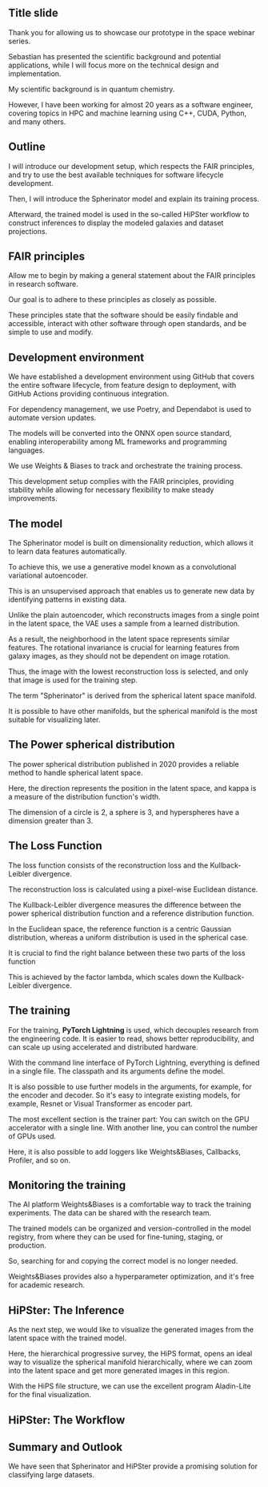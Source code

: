 ## Title slide

Thank you for allowing us to showcase our prototype in the space webinar series.

Sebastian has presented the scientific background and potential applications, while I will focus more on the technical design and implementation.

My scientific background is in quantum chemistry.

However, I have been working for almost 20 years as a software engineer, covering topics in HPC and machine learning using C++, CUDA, Python, and many others.


## Outline
I will introduce our development setup, which respects the FAIR principles, and try to use the best available techniques for software lifecycle development.

Then, I will introduce the Spherinator model and explain its training process.

Afterward, the trained model is used in the so-called HiPSter workflow to construct inferences to display the modeled galaxies and dataset projections.


## FAIR principles

Allow me to begin by making a general statement about the FAIR principles in research software.

Our goal is to adhere to these principles as closely as possible.

These principles state that the software should be easily findable and accessible, interact with other software through open standards, and be simple to use and modify.


## Development environment

We have established a development environment using GitHub that covers the entire software lifecycle, from feature design to deployment, with GitHub Actions providing continuous integration.

For dependency management, we use Poetry, and Dependabot is used to automate version updates.

The models will be converted into the ONNX open source standard, enabling interoperability among ML frameworks and programming languages.

We use Weights & Biases to track and orchestrate the training process.

This development setup complies with the FAIR principles, providing stability while allowing for necessary flexibility to make steady improvements.


## The model

The Spherinator model is built on dimensionality reduction, which allows it to learn data features automatically.

To achieve this, we use a generative model known as a convolutional variational autoencoder.

This is an unsupervised approach that enables us to generate new data by identifying patterns in existing data.

Unlike the plain autoencoder, which reconstructs images from a single point in the latent space, the VAE uses a sample from a learned distribution.

As a result, the neighborhood in the latent space represents similar features.
The rotational invariance is crucial for learning features from galaxy images, as they should not be dependent on image rotation.

Thus, the image with the lowest reconstruction loss is selected, and only that image is used for the training step.

The term "Spherinator" is derived from the spherical latent space manifold.

It is possible to have other manifolds, but the spherical manifold is the most suitable for visualizing later.


## The Power spherical distribution

The power spherical distribution published in 2020 provides a reliable method to handle spherical latent space.

Here, the direction represents the position in the latent space, and kappa is a measure of the distribution function's width.

The dimension of a circle is 2, a sphere is 3, and hyperspheres have a dimension greater than 3.


## The Loss Function

The loss function consists of the reconstruction loss and the Kullback-Leibler divergence.

The reconstruction loss is calculated using a pixel-wise Euclidean distance.

The Kullback-Leibler divergence measures the difference between the power spherical distribution function and a reference distribution function.

In the Euclidean space, the reference function is a centric Gaussian distribution, whereas a uniform distribution is used in the spherical case.

It is crucial to find the right balance between these two parts of the loss function

This is achieved by the factor lambda, which scales down the Kullback-Leibler divergence.


## The training

For the training, **PyTorch Lightning** is used, which decouples research from the engineering code. It is easier to read, shows better reproducibility, and can scale up using accelerated and distributed hardware.

With the command line interface of PyTorch Lightning, everything is defined in a single file. The classpath and its arguments define the model.

It is also possible to use further models in the arguments, for example, for the encoder and decoder. So it's easy to integrate existing models, for example, Resnet or Visual Transformer as encoder part.

The most excellent section is the trainer part: You can switch on the GPU accelerator with a single line. With another line, you can control the number of GPUs used.

Here, it is also possible to add loggers like Weights&Biases, Callbacks, Profiler, and so on.


## Monitoring the training

The AI platform Weights&Biases is a comfortable way to track the training experiments. The data can be shared with the research team.

The trained models can be organized and version-controlled in the model registry, from where they can be used for fine-tuning, staging, or production.

So, searching for and copying the correct model is no longer needed.

Weights&Biases provides also a hyperparameter optimization, and it's free for academic research.


## HiPSter: The Inference

As the next step, we would like to visualize the generated images from the latent space with the trained model.

Here, the hierarchical progressive survey, the HiPS format, opens an ideal way to visualize the spherical manifold hierarchically, where we can zoom into the latent space and get more generated images in this region.

With the HiPS file structure, we can use the excellent program Aladin-Lite for the final visualization. 


## HiPSter: The Workflow




## Summary and Outlook

We have seen that Spherinator and HiPSter provide a promising solution for classifying large datasets.


